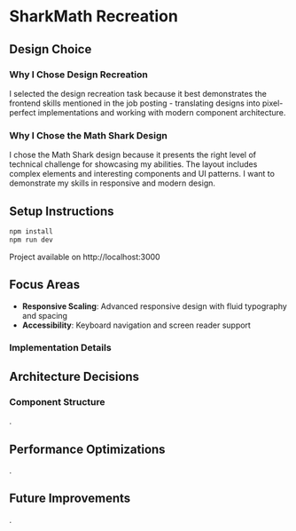 # SharkMath Recreation

## Design Choice

### Why I Chose Design Recreation
I selected the design recreation task because it best demonstrates the frontend skills mentioned in the job posting - translating designs into pixel-perfect implementations and working with modern component architecture.

### Why I Chose the Math Shark Design
I chose the Math Shark design because it presents the right level of technical challenge for showcasing my abilities. The layout includes complex elements and interesting components and UI patterns. I want to demonstrate my skills in responsive and modern design.

## Setup Instructions
```bash
npm install
npm run dev
```
Project available on http://localhost:3000

## Focus Areas
- **Responsive Scaling**: Advanced responsive design with fluid typography and spacing
- **Accessibility**: Keyboard navigation and screen reader support

### Implementation Details


## Architecture Decisions
### Component Structure
.

## Performance Optimizations
.

## Future Improvements
.
